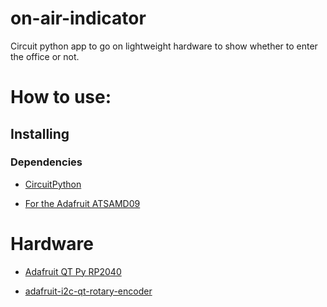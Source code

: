 # on-air-indicator

Circuit python app to go on lightweight hardware to show whether to enter the office or not.

# How to use:

## Installing

### Dependencies

* [CircuitPython](https://circuitpython.org/board/adafruit_qtpy_rp2040/)

* [For the Adafruit ATSAMD09](https://github.com/adafruit/Adafruit_CircuitPython_seesaw)

# Hardware

* [Adafruit QT Py RP2040](https://learn.adafruit.com/adafruit-qt-py-2040/circuitpython)

* [adafruit-i2c-qt-rotary-encoder](https://learn.adafruit.com/adafruit-i2c-qt-rotary-encoder/overview)

